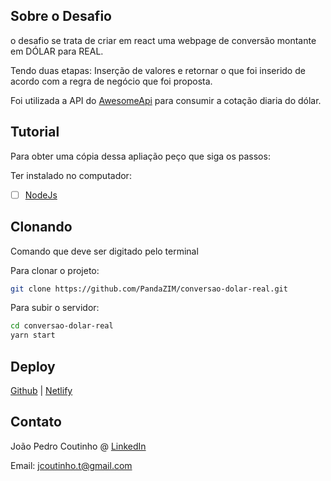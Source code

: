 ## **Sobre o Desafio**
o desafio se trata de criar em react uma webpage de conversão montante em DÓLAR para REAL.

Tendo duas etapas: Inserção de valores e retornar o que foi inserido de acordo com a regra de negócio que foi proposta.

Foi utilizada a API do <a href="https://economia.awesomeapi.com.br/json/all">AwesomeApi</a> para consumir a cotação diaria do dólar.

## **Tutorial**
Para obter uma cópia dessa apliação peço que siga os passos:

Ter instalado no computador:
- [ ] <a href="https://nodejs.org/en/">NodeJs</a> 

## Clonando

Comando que deve ser digitado pelo terminal

Para clonar o projeto:

```sh
git clone https://github.com/PandaZIM/conversao-dolar-real.git
```

Para subir o servidor:

```sh
cd conversao-dolar-real
yarn start
```

## Deploy

<a href="https://github.com/PandaZIM/conversao-dolar-real">Github</a> | 
<a href="https://conversaodolarreal.netlify.app">Netlify</a>

## Contato

João Pedro Coutinho @ [LinkedIn](https://www.linkedin.com/in/jcoutinhotoledo)

Email: <a href = "mailto: jcoutinho.t@gmail.com">jcoutinho.t@gmail.com</a>
